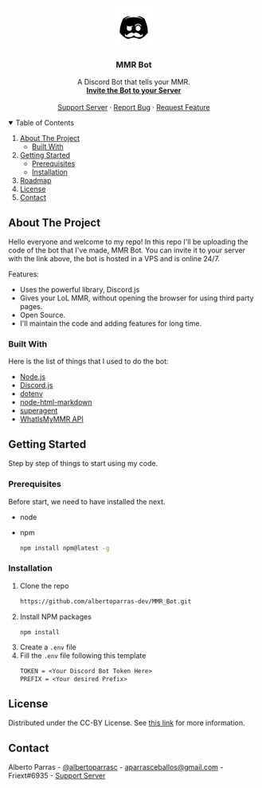 <br />
<p align="center">
  <a href="https://github.com/albertoparras-dev/MMR_Bot">
    <img src="img/Logo.png" alt="Logo" width="80" height="80">
  </a>

  <h3 align="center">MMR Bot</h3>

  <p align="center">
    A Discord Bot that tells your MMR.
    <br />
    <a href="https://discord.com/oauth2/authorize?client_id=850218581501542400&permissions=2148006976&scope=bot"><strong>Invite the Bot to your Server</strong></a>
    <br />
    <br />
    <a href="https://discord.gg/EsYym5p8px">Support Server</a>
    ·
    <a href="https://github.com/albertoparras-dev/MMR_Bot/issues">Report Bug</a>
    ·
    <a href="https://github.com/albertoparras-dev/MMR_Bot/issues">Request Feature</a>
  </p>
</p>

<details open="open">
  <summary>Table of Contents</summary>
  <ol>
    <li>
      <a href="#about-the-project">About The Project</a>
      <ul>
        <li><a href="#built-with">Built With</a></li>
      </ul>
    </li>
    <li>
      <a href="#getting-started">Getting Started</a>
      <ul>
        <li><a href="#prerequisites">Prerequisites</a></li>
        <li><a href="#installation">Installation</a></li>
      </ul>
    </li>
    <li><a href="#roadmap">Roadmap</a></li>
    <li><a href="#license">License</a></li>
    <li><a href="#contact">Contact</a></li>
  </ol>
</details>

## About The Project
Hello everyone and welcome to my repo!
In this repo I'll be uploading the code of the bot that I've made, MMR Bot.
You can invite it to your server with the link above, the bot is hosted in a VPS and is online 24/7.

Features:
* Uses the powerful library, Discord.js
* Gives your LoL MMR, without opening the browser for using third party pages.
* Open Source.
* I'll maintain the code and adding features for long time.

### Built With

Here is the list of things that I used to do the bot:
* [Node.js](https://nodejs.org/)
* [Discord.js](https://discord.js.org/)
* [dotenv](https://www.npmjs.com/package/dotenv)
* [node-html-markdown](https://www.npmjs.com/package/node-html-markdown)
* [superagent](https://www.npmjs.com/package/superagent)
* [WhatIsMyMMR API](https://dev.whatismymmr.com/)

## Getting Started

Step by step of things to start using my code.

### Prerequisites

Before start, we need to have installed the next.
* node
  
* npm
  ```sh
  npm install npm@latest -g
  ```

### Installation

1. Clone the repo
   ```sh
   https://github.com/albertoparras-dev/MMR_Bot.git
   ```
2. Install NPM packages
   ```sh
   npm install
   ```
4. Create a `.env` file
5. Fill the `.env` file following this template
   ```
   TOKEN = <Your Discord Bot Token Here>
   PREFIX = <Your desired Prefix>
   ```

## License

Distributed under the CC-BY License. See [this link](https://creativecommons.org/licenses/by/3.0/) for more information.

## Contact

Alberto Parras - [@albertoparrasc](https://twitter.com/albertoparrasc) - aparrasceballos@gmail.com - Friext#6935 - [Support Server](https://discord.com/api/oauth2/authorize?client_id=850218581501542400&permissions=2148006976&scope=bot)
